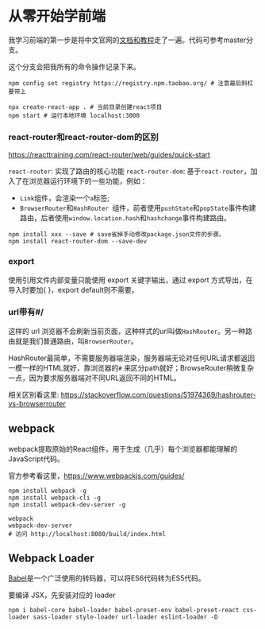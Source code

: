 # 从零开始学前端

我学习前端的第一步是将中文官网的[文档和教程](https://zh-hans.reactjs.org/docs/getting-started.html)走了一遍。代码可参考master分支。

这个分支会把我所有的命令操作记录下来。

```
npm config set registry https://registry.npm.taobao.org/ # 注意最后斜杠要带上

npx create-react-app . # 当前目录创建react项目
npm start # 运行本地环境 localhost:3000
```

### react-router和react-router-dom的区别

<https://reacttraining.com/react-router/web/guides/quick-start>

`react-router`: 实现了路由的核心功能
`react-router-dom`: 基于`react-router`，加入了在浏览器运行环境下的一些功能，例如：

* `Link`组件，会渲染一个`a`标签; 
* `BrowserRouter`和`HashRouter `组件，前者使用`pushState`和`popState`事件构建路由，后者使用`window.location.hash`和`hashchange`事件构建路由。

```
npm install xxx --save # save省掉手动修改package.json文件的步骤。
npm install react-router-dom --save-dev
```

### export

使用引用文件内部变量只能使用 export 关键字输出，通过 export 方式导出，在导入时要加{ }，export default则不需要。

### url带有#/

这样的 url 浏览器不会刷新当前页面，这种样式的url叫做`HashRouter`。另一种路由就是我们普通路由，叫`BrowserRouter`。

HashRouter最简单，不需要服务器端渲染，服务器端无论对任何URL请求都返回一模一样的HTML就好，靠浏览器的`#` 来区分path就好；BrowseRouter稍微复杂一点，因为要求服务器端对不同URL返回不同的HTML。

相关区别看这里: <https://stackoverflow.com/questions/51974369/hashrouter-vs-browserrouter>

## webpack

webpack提取原始的React组件，用于生成（几乎）每个浏览器都能理解的JavaScript代码。

官方参考看这里，<https://www.webpackjs.com/guides/>

```
npm install webpack -g
npm install webpack-cli -g
npm install webpack-dev-server -g

webpack
webpack-dev-server
# 访问 http://localhost:8080/build/index.html
```

## Webpack Loader

[Babel](https://babeljs.io/)是一个广泛使用的转码器，可以将ES6代码转为ES5代码。

要编译 JSX，先安装对应的 loader

```
npm i babel-core babel-loader babel-preset-env babel-preset-react css-loader sass-loader style-loader url-loader eslint-loader -D
```

